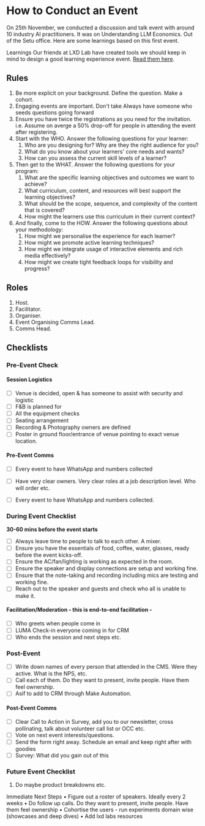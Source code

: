 # How to Conduct an Event

On 25th November, we conducted a discussion and talk event with around 10 industry AI practitioners. It was on Understanding LLM Economics. Out of the Setu office. Here are some learnings based on this first event.

&#x20;Learnings Our friends at LXD Lab have created tools we should keep in mind to design a good learning experience event. [Read them here](https://www.lxdlab.org/motivation-matters/tools).

## Rules

1. Be more explicit on your background. Define the question. Make a cohort.
2. Engaging events are important. Don't take Always have someone who seeds questions going forward
3. Ensure you have twice the registrations as you need for the invitation. i.e. Assume on averge a 50% drop-off for people in attending the event after registering.
4. Start with the WHO. Answer the following questions for your learner:
   1. Who are you designing for? Why are they the right audience for you?
   2. What do you know about your learners' core needs and wants?
   3. How can you assess the current skill levels of a learner?
5. Then get to the WHAT. Answer the following questions for your program:
   1. What are the specific learning objectives and outcomes we want to achieve?
   2. What curriculum, content, and resources will best support the learning objectives?
   3. What should be the scope, sequence, and complexity of the content that is covered?
   4. How might the learners use this curriculum in their current context?
6. And finally, come to the HOW. Answer the following questions about your methodology:
   1. How might we personalise the experience for each learner?
   2. How might we promote active learning techniques?
   3. How might we integrate usage of interactive elements and rich media effectively?
   4. How might we create tight feedback loops for visibility and progress?

## Roles

1. Host.
2. Facilitator.
3. Organiser.
4. Event Organising Comms Lead.
5. Comms Head.

## Checklists

### Pre-Event Check

#### Session Logistics

* [ ] Venue is decided, open & has someone to assist with security and logistic
* [ ] F\&B is planned for
* [ ] All the equipment checks
* [ ] Seating arrangement
* [ ] Recording & Photography owners are defined
* [ ] Poster in ground floor/entrance of venue pointing to exact venue location.

#### Pre-Event Comms

* [ ] Every event to have WhatsApp and numbers collected
* [ ] Have very clear owners. Very clear roles at a job description level. Who will order etc.
* [ ] Every event to have WhatsApp and numbers collected.



### During Event Checklist

**30-60 mins before the event starts**

* [ ] Always leave time to people to talk to each other. A mixer.
* [ ] Ensure you have the essentials of food, coffee, water, glasses, ready before the event kicks-off.
* [ ] Ensure the AC/fan/lighting is working as expected in the room.
* [ ] Ensure the speaker and display connections are setup and working fine.
* [ ] Ensure that the note-taking and recording including mics are testing and working fine.
* [ ] Reach out to the speaker and guests and check who all is unable to make it.

#### Facilitation/Moderation - this is end-to-end facilitation -

* [ ] Who greets when people come in
* [ ] LUMA Check-in everyone coming in for CRM
* [ ] Who ends the session and next steps etc.

### Post-Event

* [ ] Write down names of every person that attended in the CMS. Were they active. What is the NPS, etc.
* [ ] Call each of them.  Do they want to present, invite people. Have them feel ownership.
* [ ] Asif to add to CRM through Make Automation.

#### Post-Event Comms

* [ ] Clear Call to Action in Survey, add you to our newsletter, cross pollinating, talk about volunteer call list or OCC etc.
* [ ] Vote on next event interests/questions.
* [ ] Send the form right away. Schedule an email and keep right after with goodies
* [ ] Survey: What did you gain out of this

### Future Event Checklist

1. Do maybe product breakdowns etc.

Immediate Next Steps • Figure out a roster of speakers. Ideally every 2 weeks • Do follow up calls. Do they want to present, invite people. Have them feel ownership • Cohortise the users - run experiments domain wise (showcases and deep dives) • Add lxd labs resources
